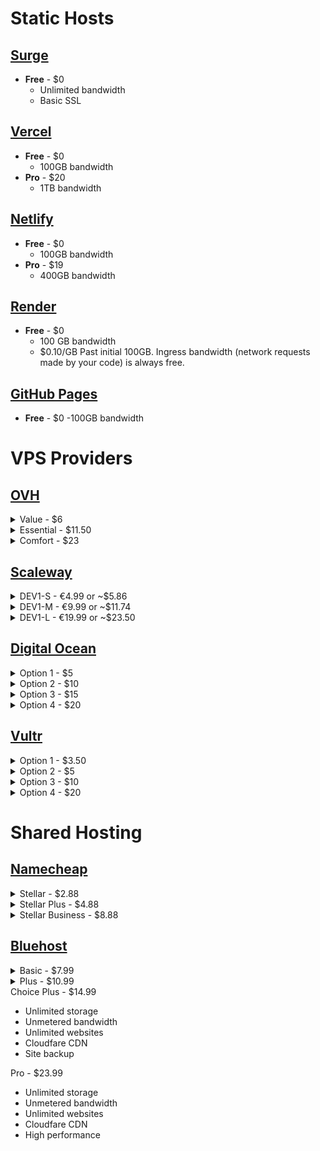 # Static Hosts

## [Surge](https://surge.sh/ "https//surge.sh/")

-   **Free** - \$0
    -   Unlimited bandwidth
    -   Basic SSL

## [Vercel](https://vercel.com/ "https://vercel.com/")

-   **Free** - \$0
    -   100GB bandwidth
-   **Pro** - \$20
    -   1TB bandwidth

## [Netlify](https://surge.sh "https://surge.sh")

-   **Free** - \$0
    -   100GB bandwidth
-   **Pro** - \$19
    -   400GB bandwidth

## [Render](https://render.com/ "https://render.com/")

-   **Free** - \$0
    -   100 GB bandwidth
    -   \$0.10/GB Past initial 100GB. Ingress bandwidth (network requests made by your code) is always free.

## [GitHub Pages](https://pages.github.com/ "https://pages.github.com/")

-   **Free** - \$0
    -100GB bandwidth

# VPS Providers

## [OVH](https://www.ovhcloud.com/en/vps/ "https://www.ovhcloud.com/en/vps/")

  <details>
     <summary>Value - $6</summary>
      <ul>
        <li>1 vCore</li>
        <li>2GB RAM</li>
        <li>40GB storage</li>
        <li>250Mbps 1TB bandwidth</li>
      </ul>
  </details>
  <details>
    <summary>Essential - $11.50</summary>
      <ul>
        <li>2 vCore</li>
        <li>4GB RAM</li>
        <li>80GB storage</li>
        <li>500Mbps 2TB bandwidth</li>
      </ul>
  </details>
  <details>
    <summary>Comfort - $23</summary>
     <ul>
        <li>4 vCore</li>
        <li>8GB RAM</li>
        <li>160GB storage</li>
        <li>1Gbps 3TB bandwidth</li>
     </ul>
  </details>

## [Scaleway](https://www.scaleway.com/en/virtual-instances/development/ "https://www.scaleway.com/en/virtual-instances/development/")

  <details>
    <summary>DEV1-S - €4.99 or ~$5.86</summary>
      <ul>
        <li>2 vCPU</li>
        <li>2GB RAM</li>
        <li>20GB storage</li>
        <li>200Mbps unlimited* bandwidth</li>
      </ul>
  </details>
  <details>
    <summary>DEV1-M - €9.99 or ~$11.74</summary>
    <ul>
        <li>3 vCPU</li>
        <li>4GB RAM</li>
        <li>40GB storage</li>
        <li>300Mbps unlimited* bandwidth</li>
    </ul>
  </details>
  <details>
    <summary>DEV1-L - €19.99 or ~$23.50</summary>
     <ul>
        <li>4 vCPU</li>
        <li>8GB RAM</li>
        <li>80GB storage</li>
        <li>400Mbps unlimited* bandwidth</li>
     </ul>
  </details>

## [Digital Ocean](https://www.digitalocean.com/pricing/#droplet "https://www.digitalocean.com/pricing/#droplet")

  <details>
    <summary>Option 1 - $5</summary>
    <ul>
      <li>1 vCPU</li>
      <li>1GB RAM</li>
      <li>25GB storage</li>
      <li>1TB bandwidth</li>
    </ul>
  </details>
  <details>
    <summary>Option 2 - $10</summary>
     <ul>
        <li>1 vCPU</li>
       <li> 2GB RAM</li>
       <li>50GB storage</li>
        <li>2TB bandwidth</li>
     </ul>
  </details>
 <details>
    <summary>Option 3 - $15</summary>
     <ul>
        <li>1 vCPU / 2 vCPU / 3 vCPU</li>
        <li>3GB / 2GB / 1GB RAM</li>
        <li>60GB storage</li>
        <li>3TB bandwidth</li>
     </ul>
 </details>
  <details>
    <summary>Option 4 - $20</summary>
      <ul>
        <li>2 vCPU</li>
        <li>4GB RAM</li>
        <li>80GB storage</li>
        <li>4TB bandwidth</li>
      </ul>
  </details>

## [Vultr](https://www.vultr.com/products/cloud-compute/ "https://www.vultr.com/products/cloud-compute/")

  <details>
    <summary>Option 1 - $3.50</summary>
      <ul>
        <li>1 CPU</li>
        <li>512MB RAM</li>
        <li>10GB storage</li>
        <li>0.5TB bandwidth</li>
      </ul>
  </details>
  <details>
    <summary>Option 2 - $5</summary>
      <ul>
        <li>1 CPU</li>
        <li> 1GB RAM</li>
        <li>25GB storage</li>
        <li>1TB bandwidth</li>
      </ul>
  </details>
  <details>
   <summary> Option 3 - $10</summary>
     <ul>
        <li>1 CPU</li>
        <li>2GB RAM</li>
        <li>55GB storage</li>
        <li>2TB bandwidth</li>
     </ul>
  </details>
  <details>
    <summary>Option 4 - $20</summary>
      <ul>
        <li>2 CPU</li>
        <li>4GB RAM</li>
        <li>80GB storage</li>
        <li>3TB bandwidth</li>
      </ul>
  </details>

# Shared Hosting

## [Namecheap](https://www.namecheap.com/hosting/shared/ "https://www.namecheap.com/hosting/shared/")

  <details>
    <summary>Stellar - $2.88</summary>
    <ul>
      <li>20GB storage</li>
      <li>Unmetered bandwidth</li>
      <li>3 websites</li>
      <li>Free CDN 50GB/mo</li>
    </ul>
  </details>
  <details>
    <summary>Stellar Plus - $4.88</summary>
    <ul>
      <li>Unmetered storage</li>
      <li>Unmetered bandwidth</li>
      <li>Unlimited websites</li>
      <li>AutoBackup</li>
      <li>Free CDN 50GB/mo</li>
    </ul>
  </details>
  <details>
    <summary>Stellar Business - $8.88</summary>
    <ul>
      <li>50GB storage</li>
      <li>Unmetered bandwidth</li>
      <li>Unlimited websites</li>
      <li>AutoBackup $ Cloud Storage</li>
      <li>Free CDN 50GB/mo</li>
    </ul>
  </details>

## [Bluehost](https://www.bluehost.com/hosting/shared "https://www.bluehost.com/hosting/shared")

  <details>
    <summary>Basic - $7.99</summary>
    <ul>
      <li>50GB storage</li>
      <li>Unmetered bandwidth</li>
      <li>1 website</li>
      <li>Cloudfare CDN</li>
    </ul>
  </details>
  <details>
    <summary>Plus - $10.99</summary>
    <ul>
      <li>Unlimited storage</li>
      <li>Unmetered bandwidth</li>
      <li>Unlimited websites</li>
      <li>Cloudfare CDN</li>
    </ul>
  </details>
      <summary>Choice Plus - $14.99</summary>
    <ul>
      <li>Unlimited storage</li>
      <li>Unmetered bandwidth</li>
      <li>Unlimited websites</li>
      <li>Cloudfare CDN</li>
      <li>Site backup</li>
    </ul>
  </details>
      <summary>Pro - $23.99</summary>
    <ul>
      <li>Unlimited storage</li>
      <li>Unmetered bandwidth</li>
      <li>Unlimited websites</li>
      <li>Cloudfare CDN</li>
      <li>High performance</li>
    </ul>
  </details>
